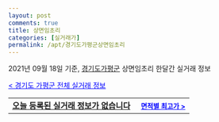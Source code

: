 ```yaml
---
layout: post
comments: true
title: 상면임초리
categories: [실거래가]
permalink: /apt/경기도가평군상면임초리
---
```


2021년 09월 18일 기준, <a href="/apt/경기도가평군">경기도가평군</a> 상면임초리 한달간 실거래 정보

<a style="color: blue;" href="/apt/경기도가평군">< 경기도 가평군 전체 실거래 정보</a>
<!---- start ---->
<table>
  <tr>
    <td colspan="4" style="font-weight: bold;"><a href="/apt/경기도가평군상면임초리{name_without_space}">오늘 등록된 실거래 정보가 없습니다</a> &nbsp;&nbsp;&nbsp; <a style="color: blue; font-size: smaller;" href="/apt/경기도가평군상면임초리{name_without_space}">면적별 최고가 ></a></td>
  </tr>
    
</table>
<!---- end ---->
    